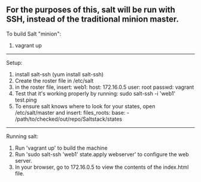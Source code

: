 For the purposes of this, salt will be run with SSH, instead of the traditional minion master.
--------------------------------------------------------------------------------
To build Salt "minion":
1. vagrant up
--------------------------------------------------------------------------------
Setup:
 1. install salt-ssh (yum install salt-ssh)
 2. Create the roster file in /etc/salt
 3. in the roster file, insert:
    web1:
      host: 172.16.0.5
      user: root
      passwd: vagrant
 4. Test that it's working properly by running:
    sudo salt-ssh -i 'web1' test.ping
 5. To ensure salt knows where to look for your states, open /etc/salt/master and insert:
    files_roots:
      base:
        - /path/to/checked/out/repo/Saltstack/states
--------------------------------------------------------------------------------
Running salt:
 1. Run 'vagrant up' to build the machine
 2. Run 'sudo salt-ssh 'web1' state.apply webserver' to configure the web server.
 3. In your browser, go to 172.16.0.5 to view the contents of the index.html file.
